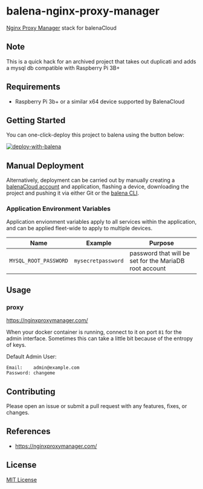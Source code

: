 # balena-nginx-proxy-manager

[Nginx Proxy Manager](https://nginxproxymanager.com/) stack for balenaCloud

## Note

This is a quick hack for an archived project that takes out duplicati and adds a mysql db compatible with Raspberry Pi 3B+

## Requirements

- Raspberry Pi 3b+ or a similar x64 device supported by BalenaCloud

## Getting Started

You can one-click-deploy this project to balena using the button below:

[![deploy-with-balena](https://balena.io/deploy.svg)](https://dashboard.balena-cloud.com/deploy?repoUrl=https://github.com/borland502/balena-nginx-proxy-manager&defaultDeviceType=raspberrypi4-64)

## Manual Deployment

Alternatively, deployment can be carried out by manually creating a [balenaCloud account](https://dashboard.balena-cloud.com) and application, flashing a device, downloading the project and pushing it via either Git or the [balena CLI](https://github.com/balena-io/balena-cli).

### Application Environment Variables

Application envionment variables apply to all services within the application, and can be applied fleet-wide to apply to multiple devices.

|Name|Example|Purpose|
|---|---|---|
|`MYSQL_ROOT_PASSWORD`|`mysecretpassword`|password that will be set for the MariaDB root account|

## Usage

### proxy

<https://nginxproxymanager.com/>

When your docker container is running, connect to it on port `81` for the admin interface. Sometimes this can take a little bit because of the entropy of keys.

Default Admin User:

```
Email:    admin@example.com
Password: changeme
```

## Contributing

Please open an issue or submit a pull request with any features, fixes, or changes.

## References

- <https://nginxproxymanager.com/>

## License

[MIT License](./LICENSE)
